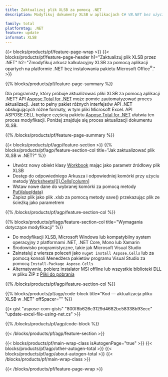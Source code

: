 ```yaml
---
title: Zaktualizuj plik XLSB za pomocą .NET
description: Modyfikuj dokumenty XLSB w aplikacjach C# VB.NET bez użycia programu Microsoft Excel. 

family: total
platformtag: .NET
feature: update
informat: XLSB
---
```

{{< blocks/products/pf/feature-page-wrap >}}
{{< blocks/products/pf/feature-page-header h1="Zaktualizuj plik XLSB przez .NET" h2="Zmodyfikuj arkusz kalkulacyjny XLSB za pomocą aplikacji opartych na platformie .NET bez instalowania pakietu Microsoft Office<sup>&reg;</sup>." >}}

{{% blocks/products/pf/feature-page-summary %}}

Dla programisty, który próbuje aktualizować pliki XLSB za pomocą aplikacji .NET? API [Aspose.Total for .NET](https://products.aspose.com/total/net/) może pomóc zautomatyzować proces aktualizacji. Jest to pełny pakiet różnych interfejsów API .NET obsługujących różne formaty, w tym pliki Microsoft Excel. API ASPOSE.CELL będące częścią pakietu [Aspose.Total for .NET](https://products.aspose.com/total/net/) ułatwia ten proces modyfikacji. Poniżej znajduje się proces aktualizacji dokumentu XLSB.

{{% /blocks/products/pf/feature-page-summary %}}

{{< blocks/products/pf/agp/feature-section >}}
{{% blocks/products/pf/agp/feature-section-col title="Jak zaktualizować plik XLSB w .NET?" %}}

- Utwórz nowy obiekt klasy [Workbook](https://reference.aspose.com/cells/net/aspose.cells/workbook/) mając jako parametr źródłowy plik XLSB
- Dostęp do odpowiedniego Arkusza i odpowiedniej komórki przy użyciu metody [Worksheets[0].Cells[column]](https://reference.aspose.com/cells/net/aspose.cells/worksheet/cells/)
- Wstaw nowe dane do wybranej komórki za pomocą metody [PutValue(data)](https://reference.aspose.com/cells/net/aspose.cells/cell/putvalue/)
- Zapisz plik jako plik .xlsb za pomocą metody save() przekazując plik ze ścieżką jako parametrem

{{% /blocks/products/pf/agp/feature-section-col %}}

{{% blocks/products/pf/agp/feature-section-col title="Wymagania dotyczące modyfikacji" %}}

- Do modyfikacji XLSB, Microsoft Windows lub kompatybilny system operacyjny z platformami .NET, .NET Core, Mono lub Xamarin
- Środowisko programistyczne, takie jak Microsoft Visual Studio 
- Zainstaluj z wiersza poleceń jako ```nuget install Aspose.Cells``` lub za pomocą konsoli Menedżera pakietów programu Visual Studio za pomocą ```Install-Package Aspose.Cells```
- Alternatywnie, pobierz instalator MSI offline lub wszystkie biblioteki DLL w pliku ZIP z [Pliki do pobrania](https://releases.aspose.comcells/net)

{{% /blocks/products/pf/agp/feature-section-col %}}

{{% blocks/products/pf/agp/code-block title="Kod — aktualizacja pliku XLSB w .NET" offSpacer="" %}}

{{< gist "aspose-com-gists" "800f8b626c3129d4682bc58338b93ecc" "update-excel-file-using-net.cs" >}}

{{% /blocks/products/pf/agp/code-block %}}

{{< /blocks/products/pf/agp/feature-section >}}

{{< blocks/products/pf/main-wrap-class isAutogenPage="true" >}}
{{< blocks/products/pf/agp/other-autogen-total >}}
{{< blocks/products/pf/agp/about-autogen-total >}}
{{< /blocks/products/pf/main-wrap-class >}}

{{< /blocks/products/pf/feature-page-wrap >}}